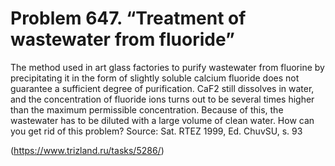 # Problem 647. “Treatment of wastewater from fluoride”

The method used in art glass factories to purify wastewater from fluorine by precipitating it in the form of slightly soluble calcium fluoride does not guarantee a sufficient degree of purification. CaF2 still dissolves in water, and the concentration of fluoride ions turns out to be several times higher than the maximum permissible concentration. Because of this, the wastewater has to be diluted with a large volume of clean water. How can you get rid of this problem? Source: Sat. RTEZ 1999, Ed. ChuvSU, s. 93

(https://www.trizland.ru/tasks/5286/)
